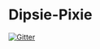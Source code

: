 # Dipsie-Pixie

[![Gitter](https://badges.gitter.im/Dipsie-Pixie/community.svg)](https://gitter.im/Dipsie-Pixie/community?utm_source=badge&utm_medium=badge&utm_campaign=pr-badge&utm_content=badge)